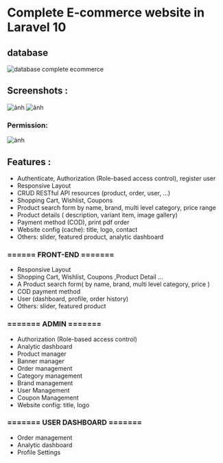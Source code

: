 # Complete E-commerce website in  Laravel 10

## database
![database complete ecommerce](https://github.com/1119-DuyNguyen/complete-ecommerce-lar/assets/62139508/00f61e19-6c71-471d-ac26-1687a8a34115)

## Screenshots :
![ảnh](https://github.com/1119-DuyNguyen/complete-ecommerce-lar/assets/62139508/36e324c9-b911-402a-80be-a81e4a5fe19a)
![ảnh](https://github.com/1119-DuyNguyen/complete-ecommerce-lar/assets/62139508/bfc47ef4-b481-4b0d-97b0-6001b7801f1d)
### Permission:
![ảnh](https://github.com/1119-DuyNguyen/complete-ecommerce-lar/assets/62139508/328d2667-b32d-41ef-85a4-3a41d26ad829)
## Features :
+ Authenticate, Authorization (Role-based access control), register user
+ Responsive Layout
+ CRUD RESTful API resources (product, order, user, ...)
+ Shopping Cart, Wishlist, Coupons
+ Product search form by name, brand, multi level category, price range 
+ Product details ( description, variant item, image gallery)
+ Payment method (COD), print pdf order
+ Website config (cache): title, logo, contact
+ Others: slider, featured product, analytic dashboard
### ====== FRONT-END =======

- Responsive Layout
- Shopping Cart, Wishlist, Coupons ,Product Detail ...
- A Product search form( by name, brand, multi level category, price )
- COD payment method
- User (dashboard, profile, order history)
- Others: slider, featured product

### ======= ADMIN =======
- Authorization (Role-based access control)
- Analytic dashboard
- Product manager
- Banner manager
- Order management
- Category management
- Brand management
- User Management
- Coupon Management
- Website config: title, logo

### ======= USER DASHBOARD =======

- Order management
- Analytic dashboard
- Profile Settings


